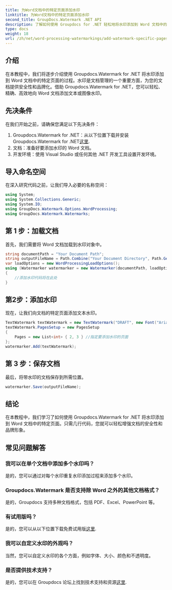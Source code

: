```yaml
---
title: 为Word文档中的特定页面添加水印
linktitle: 为Word文档中的特定页面添加水印
second_title: GroupDocs.Watermark .NET API
description: 了解如何使用 Groupdocs for .NET 轻松地将水印添加到 Word 文档中的特定页面。增强文档安全性和品牌形象。
type: docs
weight: 18
url: /zh/net/word-processing-watermarkings/add-watermark-specific-pages-word-docs/
---
```

## 介绍
在本教程中，我们将逐步介绍使用 Groupdocs.Watermark for .NET 将水印添加到 Word 文档中的特定页面的过程。水印是文档管理的一个重要方面，为您的文档提供安全性和品牌化。借助 Groupdocs.Watermark for .NET，您可以轻松、精确、高效地向 Word 文档添加文本或图像水印。
## 先决条件
在我们开始之前，请确保您满足以下先决条件：
1.  Groupdocs.Watermark for .NET：从以下位置下载并安装 Groupdocs.Watermark for .NET[这里](https://releases.groupdocs.com/Watermark/net/).
2. 文档：准备好要添加水印的 Word 文档。
3. 开发环境：使用 Visual Studio 或任何其他 .NET 开发工具设置开发环境。

## 导入命名空间
在深入研究代码之前，让我们导入必要的名称空间：
```csharp
using System;
using System.Collections.Generic;
using System.IO;
using GroupDocs.Watermark.Options.WordProcessing;
using GroupDocs.Watermark.Watermarks;
```
## 第 1 步：加载文档
首先，我们需要将 Word 文档加载到水印对象中。
```csharp
string documentPath = "Your Document Path";
string outputFileName = Path.Combine("Your Document Directory", Path.GetFileName(documentPath));
var loadOptions = new WordProcessingLoadOptions();
using (Watermarker watermarker = new Watermarker(documentPath, loadOptions))
{
    //添加水印代码将在此处
}
```
## 第2步：添加水印
现在，让我们向文档的特定页面添加文本水印。
```csharp
TextWatermark textWatermark = new TextWatermark("DRAFT", new Font("Arial", 42));
textWatermark.PagesSetup = new PagesSetup
{
    Pages = new List<int> { 2, 3 } //指定要添加水印的页面
};
watermarker.Add(textWatermark);
```
## 第 3 步：保存文档
最后，将带水印的文档保存到所需位置。
```csharp
watermarker.Save(outputFileName);
```

## 结论
在本教程中，我们学习了如何使用 Groupdocs.Watermark for .NET 将水印添加到 Word 文档中的特定页面。只需几行代码，您就可以轻松增强文档的安全性和品牌形象。
## 常见问题解答
### 我可以在单个文档中添加多个水印吗？
是的，您可以通过对每个水印重复水印添加过程来添加多个水印。
### Groupdocs.Watermark 是否支持除 Word 之外的其他文档格式？
是的，Groupdocs 支持多种文档格式，包括 PDF、Excel、PowerPoint 等。
### 有试用版吗？
是的，您可以从以下位置下载免费试用版[这里](https://releases.groupdocs.com/).
### 我可以自定义水印的外观吗？
当然，您可以自定义水印的各个方面，例如字体、大小、颜色和不透明度。
### 是否提供技术支持？
是的，您可以在 Groupdocs 论坛上找到技术支持和资源[这里](https://forum.groupdocs.com/c/watermark/19).